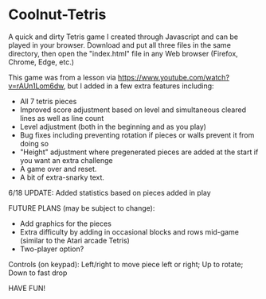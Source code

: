 # Coolnut-Tetris
A quick and dirty Tetris game I created through Javascript and can be played in your browser. Download and put all three files in the same directory, then open the "index.html" file in any Web browser (Firefox, Chrome, Edge, etc.)

This game was from a lesson via https://www.youtube.com/watch?v=rAUn1Lom6dw, but I added in a few extra features including:
- All 7 tetris pieces
- Improved score adjustment based on level and simultaneous cleared lines as well as line count
- Level adjustment (both in the beginning and as you play)
- Bug fixes including preventing rotation if pieces or walls prevent it from doing so
- "Height" adjustment where pregenerated pieces are added at the start if you want an extra challenge
- A game over and reset.
- A bit of extra-snarky text.

6/18 UPDATE: Added statistics based on pieces added in play

FUTURE PLANS (may be subject to change):
- Add graphics for the pieces
- Extra difficulty by adding in occasional blocks and rows mid-game (similar to the Atari arcade Tetris)
- Two-player option?

Controls (on keypad):
Left/right to move piece left or right;
Up to rotate;
Down to fast drop

HAVE FUN!
